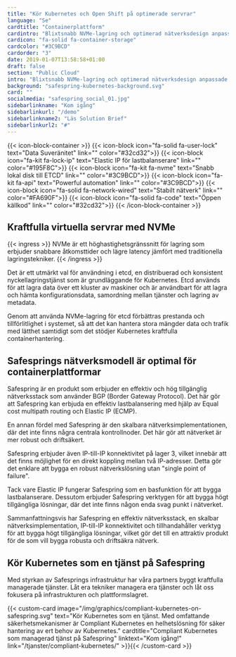 ```yaml
---
title: "Kör Kubernetes och Open Shift på optimerade servrar"
language: "Se"
cardtitle: "Containerplattform"
cardintro: "Blixtsnabb NVMe-lagring och optimerad nätverksdesign anpassade för containers."
cardicon: "fa-solid fa-container-storage"
cardcolor: "#3C9BCD"
cardorder: "3"
date: 2019-01-07T13:58:58+01:00
draft: false
section: "Public Cloud"
intro: "Blixtsnabb NVMe-lagring och optimerad nätverksdesign anpassade för containers. Hantera dem själv eller köp som managerad tjänst."
background: "safespring-kubernetes-background.svg"
card: ""
socialmedia: "safespring_social_01.jpg"
sidebarlinkname: "Kom igång"
sidebarlinkurl: "/demo"
sidebarlinkname2: "Läs Solution Brief"
sidebarlinkurl2: "#"
---
```


{{< icon-block-container >}}
    {{< icon-block icon="fa-solid fa-user-lock" text="Data Suveränitet" link="" color="#32cd32">}}
    {{< icon-block icon="fa-kit fa-lock-ip" text="Elastic IP för lastbalanserare" link="" color="#195F8C">}}
    {{< icon-block icon="fa-kit fa-nvme" text="Snabb lokal disk till ETCD" link="" color="#3C9BCD">}}
    {{< icon-block icon="fa-kit fa-api" text="Powerful automation" link="" color="#3C9BCD">}}
    {{< icon-block icon="fa-solid fa-network-wired" text="Stabilt nätverk" link="" color="#FA690F">}}
    {{< icon-block icon="fa-solid fa-code" text="Öppen källkod" link="" color="#32cd32">}}
{{< /icon-block-container >}}

## Kraftfulla virtuella servrar med NVMe

{{< ingress >}}
NVMe är ett höghastighetsgränssnitt för lagring som erbjuder snabbare åtkomsttider och lägre latency jämfört med traditionella lagringstekniker. 
{{< /ingress >}}

Det är ett utmärkt val för användning i etcd, en distribuerad och konsistent nyckellagringstjänst som är grundläggande för Kubernetes. Etcd används för att lagra data över ett kluster av maskiner och är användbart för att lagra och hämta konfigurationsdata, samordning mellan tjänster och lagring av metadata. 

Genom att använda NVMe-lagring för etcd förbättras prestanda och tillförlitlighet i systemet, så att det kan hantera stora mängder data och trafik med lätthet samtidigt som det stödjer Kubernetes kraftfulla containerhantering.

## Safesprings nätverksmodell är optimal för containerplattformar

Safespring är en produkt som erbjuder en effektiv och hög tillgänglig nätverksstack som använder BGP (Border Gateway Protocol). Det här gör att Safespring kan erbjuda en effektiv lastbalansering med hjälp av Equal cost multipath routing och Elastic IP (ECMP).

En annan fördel med Safespring är den skalbara nätverksimplementationen, där det inte finns några centrala kontrollnoder. Det här gör att nätverket är mer robust och driftsäkert.

Safespring erbjuder även IP-till-IP konnektivitet på lager 3, vilket innebär att det finns möjlighet för en direkt koppling mellan två IP-adresser. Detta gör det enklare att bygga en robust nätverkslösning utan "single point of failure".

Tack vare Elastic IP fungerar Safespring som en basfunktion för att bygga lastbalanserare. Dessutom erbjuder Safespring verktygen för att bygga högt tillgängliga lösningar, där det inte finns någon enda svag punkt i nätverket.

Sammanfattningsvis har Safespring en effektiv nätverksstack, en skalbar nätverksimplementation, IP-till-IP konnektivitet och tillhandahåller verktyg för att bygga högt tillgängliga lösningar, vilket gör det till en attraktiv produkt för de som vill bygga robusta och driftsäkra nätverk.

## Kör Kubernetes som en tjänst på Safespring

Med styrkan av Safesprings infrastruktur har våra partners byggt kraftfulla managerade tjänster. Låt era tekniker managera era tjänster och låt oss fokusera på infrastrukturen och plattformslagret. 

{{< custom-card image="/img/graphics/compliant-kubernetes-on-safespring.svg" text="Kör Kubernetes som en tjänst. Med omfattande säkerhetsmekanismer är Compliant Kubernetes en helhetslösning för säker hantering av ert behov av Kubernetes." cardtitle="Compliant Kubernetes som managerad tjänst på Safespring" linktext="Kom igång!" link="/tjanster/compliant-kubernetes/" >}}{{< /custom-card >}}